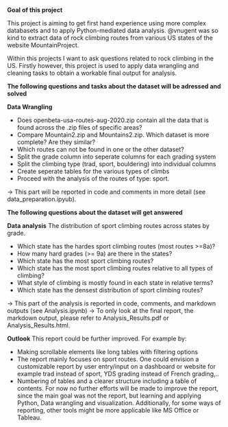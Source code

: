 **Goal of this project**

This project is aiming to get first hand experience using more complex databasets and to apply Python-mediated data analysis.
@vnugent was so kind to extract data of rock climbing routes from various US states of the website MountainProject.

Within this projects I want to ask questions related to rock climbing in the US. 
Firstly however, this project is used to apply data wrangling and cleaning tasks to obtain a workable final output for analysis.

**The following questions and tasks about the dataset will be adressed and solved** 

**Data Wrangling**
- Does openbeta-usa-routes-aug-2020.zip contain all the data that is found across the .zip files of specific areas?
- Compare Mountain2.zip and Mountains2.zip. Which dataset is more complete? Are they similar? 
- Which routes can not be found in one or the other dataset?
- Split the grade column into seperate columns for each grading system
- Split the climbing type (trad, sport, bouldering) into individual columns
- Create seperate tables for the various types of climbs 
- Proceed with the analysis of the routes of type: sport.

-> This part will be reported in code and comments in more detail (see data_preparation.ipyub).

**The following questions about the dataset will get answered**

**Data analysis**
The distribution of sport climbing routes across states by grade.
 -    Which state has the hardes sport climbing routes (most routes >=8a)?
 -    How many hard grades (>= 9a) are there in the states?
 -    Which state has the most sport climbing routes?
 -    Which state has the most sport climbing routes relative to all types of climbing?
 -    What style of climbing is mostly found in each state in relative terms?
 -    Which state has the densest distribution of sport climbing routes?

-> This part of the analysis is reported in code, comments, and markdown outputs (see Analysis.ipynb)
-> To only look at the final report, the markdown output, please refer to Analysis_Results.pdf or Analysis_Results.html.

**Outlook**
This report could be further improved. For example by: 
- Making scrollable elements like long tables with filtering options
- The report mainly focuses on sport routes. One could envision a customizable report by user entry/input on a dashboard or website for example trad instead of sport, YDS grading instead of French grading,..
- Numbering of tables and a clearer structure including a table of contents.
For now no further efforts will be made to improve the report, since the main goal was not the report, but learning and applying Python, Data wrangling and visualization.
Additionally, for some ways of reporting, other tools might be more applicable like MS Office or Tableau.



